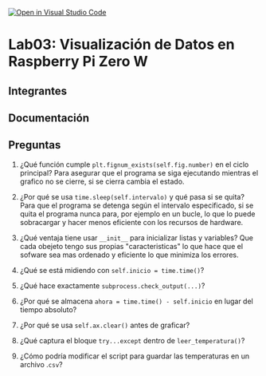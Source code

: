 [![Open in Visual Studio Code](https://classroom.github.com/assets/open-in-vscode-2e0aaae1b6195c2367325f4f02e2d04e9abb55f0b24a779b69b11b9e10269abc.svg)](https://classroom.github.com/online_ide?assignment_repo_id=19144499&assignment_repo_type=AssignmentRepo)
# Lab03: Visualización de Datos en Raspberry Pi Zero W

## Integrantes


## Documentación


## Preguntas

1. ¿Qué función cumple ```plt.fignum_exists(self.fig.number)``` en el ciclo principal?
Para asegurar que el programa se siga ejecutando mientras el grafico no se cierre, si se cierra cambia el estado.
2. ¿Por qué se usa ```time.sleep(self.intervalo)``` y qué pasa si se quita?
Para que el programa se detenga según el intervalo especificado, si se quita el programa nunca para, por ejemplo en un bucle, lo que lo puede sobracargar y hacer menos eficiente con los recursos de hardware.
3. ¿Qué ventaja tiene usar ```__init__``` para inicializar listas y variables?
Que cada obejeto tengo sus propias  "caracteristicas" lo que hace que el sofware sea mas ordenado y eficiente lo que minimiza los errores.
4. ¿Qué se está midiendo con ```self.inicio = time.time()```?

5. ¿Qué hace exactamente ```subprocess.check_output(...)```?

6. ¿Por qué se almacena ```ahora = time.time() - self.inicio``` en lugar del tiempo absoluto?

7. ¿Por qué se usa ```self.ax.clear()``` antes de graficar?

8. ¿Qué captura el bloque ```try...except``` dentro de ```leer_temperatura()```?

9. ¿Cómo podría modificar el script para guardar las temperaturas en un archivo .```csv```?